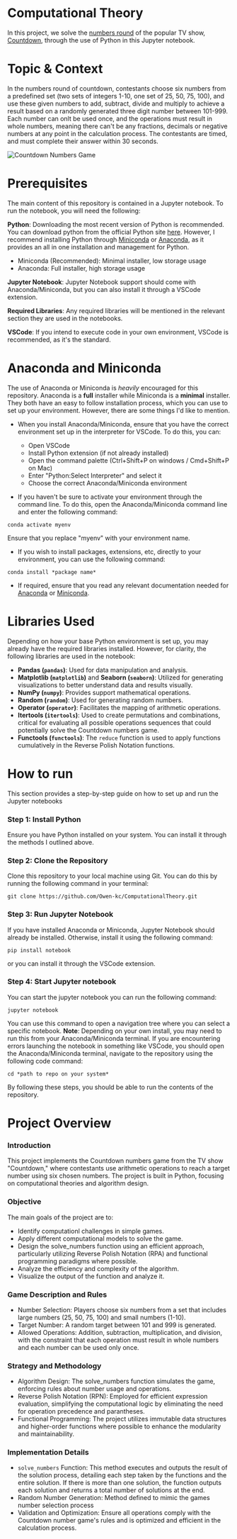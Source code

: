 # Computational Theory

In this project, we solve the [numbers round](https://en.wikipedia.org/wiki/Countdown_(game_show)#Numbers_Round) of the popular TV show, [Countdown](https://en.wikipedia.org/wiki/Countdown_(game_show)), through the use of Python in this Jupyter notebook.

# Topic & Context

In the numbers round of countdown, contestants choose six numbers from a predefined set (two sets of integers 1-10, one set of 25, 50, 75, 100), and use these given numbers to add, subtract, divide and multiply to achieve a result based on a randomly generated three digit number between 101-999. Each number can onlt be used once, and the operations must result in whole numbers, meaning there can't be any fractions, decimals or negative numbers at any point in the calculation process. The contestants are timed, and must complete their answer within 30 seconds.

![Countdown Numbers Game](https://coolbutuseless.github.io/img/8-out-of-10-cats/left.jpg)


# Prerequisites
The main content of this repository is contained in a Jupyter notebook. To run the notebook, you will need the following:

**Python**: Downloading the most recent version of Python is recommended. You can download python from the official Python site [here](https://www.python.org/downloads/). However, I recommend installing Python through [Miniconda](https://docs.conda.io/projects/miniconda/en/latest/) or [Anaconda](https://www.anaconda.com/download), as it provides an all in one installation and management for Python. 
- Miniconda (Recommended): Minimal installer, low storage usage
- Anaconda: Full installer, high storage usage 

**Jupyter Notebook**: Jupyter Notebook support should come with Anaconda/Miniconda, but you can also install it through a VSCode extension.

**Required Libraries**: Any required libraries will be mentioned in the relevant section they are used in the notebooks. 

**VSCode**: If you intend to execute code in your own environment, VSCode is recommended, as it's the standard.

# Anaconda and Miniconda
The use of Anaconda or Miniconda is *heavily* encouraged for this repository. Anaconda is a **full** installer while Miniconda is a **minimal** installer. They both have an easy to follow installation process, which you can use to set up your environment. However, there are some things I'd like to mention. 

- When you install Anaconda/Miniconda, ensure that you have the correct environment set up in the interpreter for VSCode. To do this, you can:
    - Open VSCode
    - Install Python extension (if not already installed)
    - Open the command palette (Ctrl+Shift+P on windows / Cmd+Shift+P on Mac)
    - Enter "Python:Select Interpreter" and select it
    - Choose the correct Anaconda/Miniconda environment

-  If you haven't be sure to activate your environment through the command line. To do this, open the Anaconda/Miniconda command line and enter the following command:

```
conda activate myenv
```

Ensure that you replace "myenv" with your environment name.

- If you wish to install packages, extensions, etc, directly to your environment, you can use the following command:

```
conda install *package name*
```

- If required, ensure that you read any relevant documentation needed for [Anaconda](https://docs.anaconda.com/index.html) or [Miniconda](https://docs.conda.io/projects/miniconda/en/latest/).

# Libraries Used
Depending on how your base Python environment is set up, you may already have the required libraries installed. However, for clarity, the following libraries are used in the notebook:

- **Pandas (`pandas`)**: Used for data manipulation and analysis.
- **Matplotlib (`matplotlib`)** and **Seaborn (`seaborn`)**: Utilized for generating visualizations to better understand data and results visually.
- **NumPy (`numpy`)**: Provides support mathematical operations.
- **Random (`random`)**: Used for generating random numbers.
- **Operator (`operator`)**: Facilitates the mapping of arithmetic operations.
- **Itertools (`itertools`)**: Used to create permutations and combinations, critical for evaluating all possible operations sequences that could potentially solve the Countdown numbers game.
- **Functools (`functools`)**: The `reduce` function is used to apply functions cumulatively in the Reverse Polish Notation functions.


# How to run

This section provides a step-by-step guide on how to set up and run the Jupyter notebooks

### Step 1: Install Python
Ensure you have Python installed on your system. You can install it through the methods I outlined above.

### Step 2: Clone the Repository
Clone this repository to your local machine using Git. You can do this by running the following command in your terminal:
```
git clone https://github.com/Owen-kc/ComputationalTheory.git
```

### Step 3: Run Jupyter Notebook
If you have installed Anaconda or Miniconda, Jupyter Notebook should already be installed. Otherwise, install it using the following command:

```
pip install notebook
```
or you can install it through the VSCode extension.

### Step 4: Start Jupyter notebook

You can start the jupyter notebook you can run the following command:
```
jupyter notebook
```
You can use this command to open a navigation tree where you can select a specific notebook. **Note**: Depending on your own install, you may need to run this from your Anaconda/Miniconda terminal. If you are encountering errors launching the notebook in something like VSCode, you should open the Anaconda/Miniconda terminal, navigate to the repository using the following code command:

```
cd *path to repo on your system*
```

By following these steps, you should be able to run the contents of the repository.

# Project Overview

### Introduction
This project implements the Countdown numbers game from the TV show "Countdown," where contestants use arithmetic operations to reach a target number using six chosen numbers. The project is built in Python, focusing on computational theories and algorithm design.

### Objective
The main goals of the project are to:

- Identify computationl challenges in simple games.
- Apply different computational models to solve the game.
- Design the solve_numbers function using an efficient approach, particularly utilizing Reverse Polish Notation (RPA) and functional programming paradigms where possible.
- Analyze the efficiency and complexity of the algorithm.
- Visualize the output of the function and analyze it.

### Game Description and Rules
- Number Selection: Players choose six numbers from a set that includes large numbers (25, 50, 75, 100) and small numbers (1-10).
- Target Number: A random target between 101 and 999 is generated.
- Allowed Operations: Addition, subtraction, multiplication, and division, with the constraint that each operation must result in whole numbers and each number can be used only once.

### Strategy and Methodology
- Algorithm Design: The solve_numbers function simulates the game, enforcing rules about number usage and operations.
- Reverse Polish Notation (RPN): Employed for efficient expression evaluation, simplifying the computational logic by eliminating the need for operation precedence and parantheses.
- Functional Programming: The project utilizes immutable data structures and higher-order functions where possible to enhance the modularity and maintainability.

### Implementation Details
- `solve_numbers` Function: This method executes and outputs the result of the solution process, detailing each step taken by the functions and the entire solution. If there is more than one solution, the function outputs each solution and returns a total number of solutions at the end. 
- Random Number Generation: Method defined to mimic the games number selection process
- Validation and Optimization: Ensure all operations comply with the Countdown number game's rules and is optimized and efficient in the calculation process.

